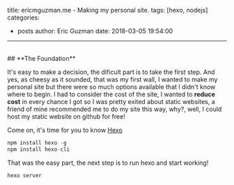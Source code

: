 title: ericmguzman.me - Making my personal site.
tags: [hexo, nodejs]
categories:
  - posts
author: Eric Guzman
date: 2018-03-05 19:54:00
---
<br>
## **The Foundation**

It's easy to make a decision, the dificult part is to take the first step. And yes, as cheesy as it sounded, that was my first wall, I wanted to make my personal site but there were so much options available that I didn't know where to begin. 
I had to consider the cost of the site, I wanted to **reduce cost** in every chance I got so I was pretty exited about static websites, a friend of mine recommended me to do my site this way, why?, well, I could host my static website on github for free!

Come on, it's time for you to know [Hexo](https://hexo.io/)

<!-- <br>

![hexo-github-blog](/content/images/posts/blog-hexo.png)

<br> -->

```javascript
npm install hexo -g
npm install hexo-cli
```

That was the easy part, the next step is to run hexo and start working!

```javascript
hexo server
```